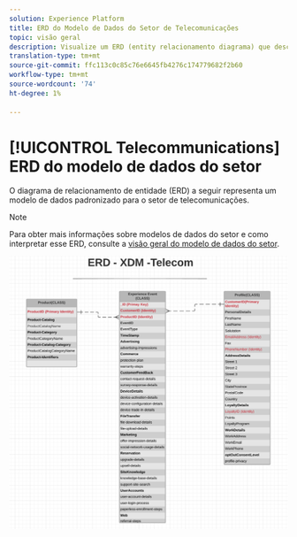 ```yaml
---
solution: Experience Platform
title: ERD do Modelo de Dados do Setor de Telecomunicações
topic: visão geral
description: Visualize um ERD (entity relacionamento diagrama) que descreve um modelo de dados padronizado para o setor de telecomunicações, compatível com o Experience Data Model (XDM) para uso no Adobe Experience Platform.
translation-type: tm+mt
source-git-commit: ffc113c0c85c76e6645fb4276c174779682f2b60
workflow-type: tm+mt
source-wordcount: '74'
ht-degree: 1%

---
```



# [!UICONTROL Telecommunications] ERD do modelo de dados do setor

O diagrama de relacionamento de entidade (ERD) a seguir representa um modelo de dados padronizado para o setor de telecomunicações.

>[!NOTE]
>
>Para obter mais informações sobre modelos de dados do setor e como interpretar esse ERD, consulte a [visão geral do modelo de dados do setor](./overview.md).

![](../../images/industries/telecom.png)